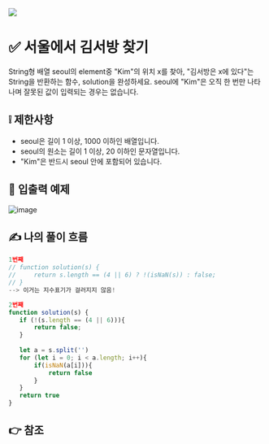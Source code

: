 ![](https://images.velog.io/images/make_w/post/469b5532-e056-4770-b04b-e9eaecf10fe4/js%E1%84%8B%E1%85%B5%E1%84%86%E1%85%B5%E1%84%8C%E1%85%B5.png)
# ✅ 서울에서 김서방 찾기
String형 배열 seoul의 element중 "Kim"의 위치 x를 찾아, "김서방은 x에 있다"는 String을 반환하는 함수, solution을 완성하세요. seoul에 "Kim"은 오직 한 번만 나타나며 잘못된 값이 입력되는 경우는 없습니다.

## ❕ 제한사항
- seoul은 길이 1 이상, 1000 이하인 배열입니다.
- seoul의 원소는 길이 1 이상, 20 이하인 문자열입니다.
- "Kim"은 반드시 seoul 안에 포함되어 있습니다.
## 📢 입출력 예제
![image](https://user-images.githubusercontent.com/97653052/157998744-6668b7cb-ebbb-488d-8845-f95688853c7e.png)
## ✍ 나의 풀이 흐름

```javascript
1번째
// function solution(s) {
//     return s.length == (4 || 6) ? !(isNaN(s)) : false;
// }
--> 이거는 지수표기가 걸러지지 않음!

2번째
function solution(s) {
   if (!(s.length == (4 || 6))){
       return false;
   }
    
   let a = s.split('')
   for (let i = 0; i < a.length; i++){
       if(isNaN(a[i])){
           return false
       }
   }  
   return true
}
```
## 👉 참조
